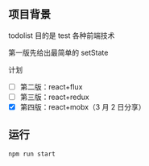 ## 项目背景

todolist
目的是 test 各种前端技术

第一版先给出最简单的 setState

计划

- [ ] 第二版：react+flux
- [ ] 第三版：react+redux
- [x] 第四版：react+mobx（3 月 2 日分享）

## 运行
`npm run start`
